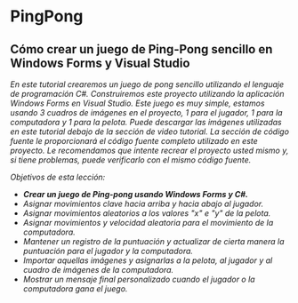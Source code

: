 # PingPong

## Cómo crear un juego de Ping-Pong sencillo en Windows Forms y Visual Studio

_En este tutorial crearemos un juego de pong sencillo utilizando el lenguaje de programación C#. Construiremos este proyecto utilizando la aplicación Windows Forms en Visual Studio. Este juego es muy simple, estamos usando 3 cuadros de imágenes en el proyecto, 1 para el jugador, 1 para la computadora y 1 para la pelota. Puede descargar las imágenes utilizadas en este tutorial debajo de la sección de video tutorial. La sección de código fuente le proporcionará el código fuente completo utilizado en este proyecto. Le recomendamos que intente recrear el proyecto usted mismo y, si tiene problemas, puede verificarlo con el mismo código fuente._

_Objetivos de esta lección:_

- **_Crear un juego de Ping-pong usando Windows Forms y C#._**
- _Asignar movimientos clave hacia arriba y hacia abajo al jugador._
- _Asignar movimientos aleatorios a los valores "x" e "y" de la pelota._
- _Asignar movimientos y velocidad aleatoria para el movimiento de la computadora._
- _Mantener un registro de la puntuación y actualizar de cierta manera la puntuación para el jugador y la computadora._
- _Importar aquellas imágenes y asignarlas a la pelota, al jugador y al cuadro de imágenes de la computadora._
- _Mostrar un mensaje final personalizado cuando el jugador o la computadora gana el juego._
